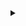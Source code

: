 <details> 
<summary></summary>
custom_markflo
  digraph G {
    size ="4,4";
    "Ingest Data" [shape=box];
    "Ingest Data" -> parse [weight=8];
    parse -> Cleanup ;
    Cleanup -> Normalise;
    Normalise -> { process_miner; printf};
    process_miner [label="make a string"];
    node [shape=box,style=filled,color=".7 .3 1.0"];
  }
custom_markflo
</details>
